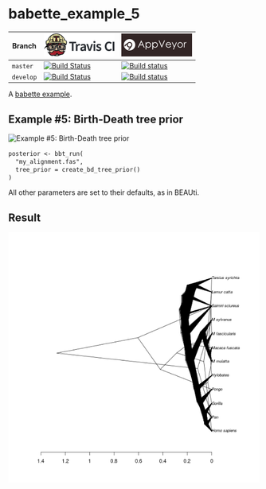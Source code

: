 # babette_example_5

Branch   |[![Travis CI logo](pics/TravisCI.png)](https://travis-ci.org)                                                                                           |[![AppVeyor logo](pics/AppVeyor.png)](https://appveyor.com)                                                                                               
---------|--------------------------------------------------------------------------------------------------------------------------------------------------------|--------------------------------------------------------------------------------------------------------------------------------------------------------------------------------------------
`master` |[![Build Status](https://travis-ci.org/richelbilderbeek/babette_example_5.svg?branch=master)](https://travis-ci.org/richelbilderbeek/babette_example_5) |[![Build status](https://ci.appveyor.com/api/projects/status/ffgux64wn1q4x10y/branch/master?svg=true)](https://ci.appveyor.com/project/richelbilderbeek/babette-example-5/branch/master)
`develop`|[![Build Status](https://travis-ci.org/richelbilderbeek/babette_example_5.svg?branch=develop)](https://travis-ci.org/richelbilderbeek/babette_example_5)|[![Build status](https://ci.appveyor.com/api/projects/status/ffgux64wn1q4x10y/branch/develop?svg=true)](https://ci.appveyor.com/project/richelbilderbeek/babette-example-5/branch/develop)

A [babette example](https://github.com/richelbilderbeek/babette_examples).

## Example #5: Birth-Death tree prior

![Example #5: Birth-Death tree prior](bd_2_4.png)

```{r example_5}
posterior <- bbt_run(
  "my_alignment.fas",
  tree_prior = create_bd_tree_prior() 
)
```

All other parameters are set to their defaults, as in BEAUti.

## Result

![](result.png)
